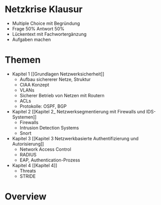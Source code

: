 # Netzkrise Klausur
- Multiple Choice mit Begründung
- Frage 50% Antwort 50%
- Lückentext mit Fachwortergänzung
- Aufgaben machen
# Themen 
- Kapitel 1 [[Grundlagen Netzwerksicherheit]]
	- Aufbau sichererer Netze, Struktur
	- CIAA Konzept
	- VLANs
	- Sicherer Betrieb von Netzen mit Routern
	- ACLs
	- Protokolle: OSPF, BGP
- Kapitel 2 [[Kapitel 2_ Netzwerksegmentierung mit Firewalls und IDS-Systemen]]
	- Firewalls
	- Intrusion Detection Systems
	- Snort
- Kapitel 3 [[Kapitel 3 Netzwerkbasierte Authentifizierung und Autorisierung]]
	- Network Access Control
	- RADIUS
	- EAP, Authentication-Prozess
- Kapitel 4 [[Kapitel 4]]
	- Threats
	- STRIDE
# Overview